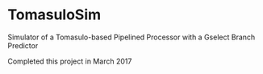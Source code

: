 # TomasuloSim
Simulator of a Tomasulo-based Pipelined Processor with a Gselect Branch Predictor

Completed this project in March 2017

